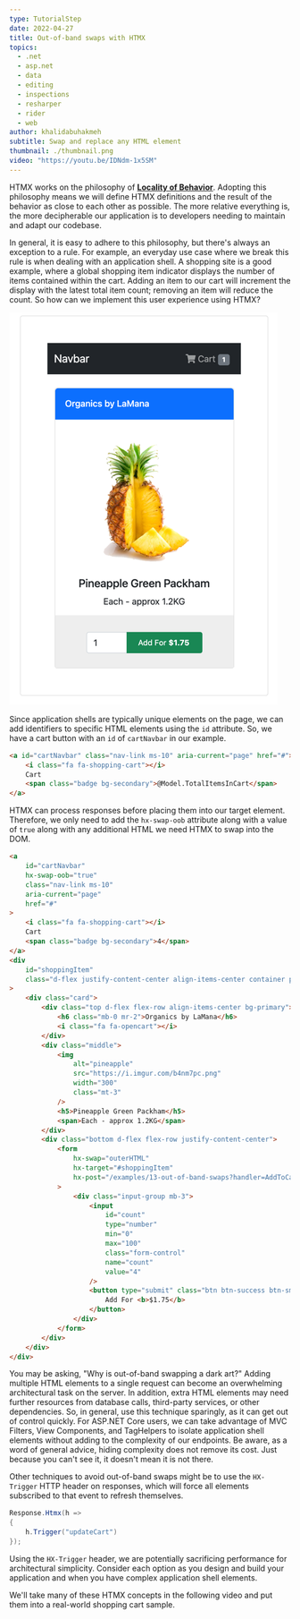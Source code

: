 ```yaml
---
type: TutorialStep
date: 2022-04-27
title: Out-of-band swaps with HTMX
topics:
  - .net
  - asp.net
  - data
  - editing
  - inspections
  - resharper
  - rider
  - web
author: khalidabuhakmeh
subtitle: Swap and replace any HTML element
thumbnail: ./thumbnail.png
video: "https://youtu.be/IDNdm-1x5SM"
---
```


HTMX works on the philosophy of **[Locality of Behavior](https://htmx.org/essays/locality-of-behaviour/)**. Adopting this philosophy means we will define HTMX definitions and the result of the behavior as close to each other as possible. The more relative everything is, the more decipherable our application is to developers needing to maintain and adapt our codebase.

In general, it is easy to adhere to this philosophy, but there's always an exception to a rule. For example, an everyday use case where we break this rule is when dealing with an application shell. A shopping site is a good example, where a global shopping item indicator displays the number of items contained within the cart. Adding an item to our cart will increment the display with the latest total item count; removing an item will reduce the count. So how can we implement this user experience using HTMX?

![Shopping cart example](img.png)

Since application shells are typically unique elements on the page, we can add identifiers to specific HTML elements using the `id` attribute. So, we have a cart button with an `id` of `cartNavbar` in our example.

```html
<a id="cartNavbar" class="nav-link ms-10" aria-current="page" href="#">
	<i class="fa fa-shopping-cart"></i>
	Cart
	<span class="badge bg-secondary">@Model.TotalItemsInCart</span>
</a>
```

HTMX can process responses before placing them into our target element. Therefore, we only need to add the `hx-swap-oob` attribute along with a value of `true` along with any additional HTML we need HTMX to swap into the DOM.

```html
<a
	id="cartNavbar"
	hx-swap-oob="true"
	class="nav-link ms-10"
	aria-current="page"
	href="#"
>
	<i class="fa fa-shopping-cart"></i>
	Cart
	<span class="badge bg-secondary">4</span>
</a>
<div
	id="shoppingItem"
	class="d-flex justify-content-center align-items-center container px-2 mt-4"
>
	<div class="card">
		<div class="top d-flex flex-row align-items-center bg-primary">
			<h6 class="mb-0 mr-2">Organics by LaMana</h6>
			<i class="fa fa-opencart"></i>
		</div>
		<div class="middle">
			<img
				alt="pineapple"
				src="https://i.imgur.com/b4nm7pc.png"
				width="300"
				class="mt-3"
			/>
			<h5>Pineapple Green Packham</h5>
			<span>Each - approx 1.2KG</span>
		</div>
		<div class="bottom d-flex flex-row justify-content-center">
			<form
				hx-swap="outerHTML"
				hx-target="#shoppingItem"
				hx-post="/examples/13-out-of-band-swaps?handler=AddToCart"
			>
				<div class="input-group mb-3">
					<input
						id="count"
						type="number"
						min="0"
						max="100"
						class="form-control"
						name="count"
						value="4"
					/>
					<button type="submit" class="btn btn-success btn-sm add">
						Add For <b>$1.75</b>
					</button>
				</div>
			</form>
		</div>
	</div>
</div>
```

You may be asking, "Why is out-of-band swapping a dark art?" Adding multiple HTML elements to a single request can become an overwhelming architectural task on the server. In addition, extra HTML elements may need further resources from database calls, third-party services, or other dependencies. So, in general, use this technique sparingly, as it can get out of control quickly. For ASP.NET Core users, we can take advantage of MVC Filters, View Components, and TagHelpers to isolate application shell elements without adding to the complexity of our endpoints. Be aware, as a word of general advice, hiding complexity does not remove its cost. Just because you can't see it, it doesn't mean it is not there.

Other techniques to avoid out-of-band swaps might be to use the `HX-Trigger` HTTP header on responses, which will force all elements subscribed to that event to refresh themselves.

```csharp
Response.Htmx(h =>
{
    h.Trigger("updateCart")
});
```

Using the `HX-Trigger` header, we are potentially sacrificing performance for architectural simplicity. Consider each option as you design and build your application and when you have complex application shell elements.

We'll take many of these HTMX concepts in the following video and put them into a real-world shopping cart sample.
